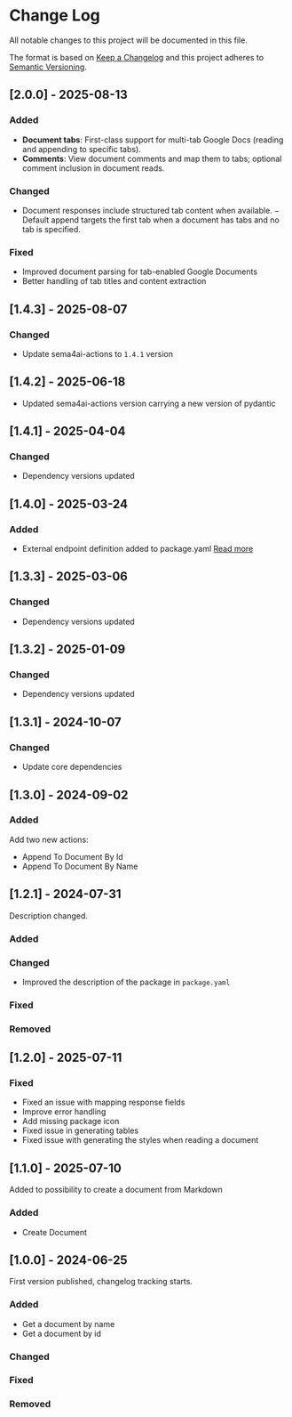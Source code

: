 # Change Log
All notable changes to this project will be documented in this file.

The format is based on [Keep a Changelog](https://keepachangelog.com/)
and this project adheres to [Semantic Versioning](https://semver.org/).

## [2.0.0] - 2025-08-13

### Added

- **Document tabs**: First-class support for multi-tab Google Docs (reading and appending to specific tabs).
- **Comments**: View document comments and map them to tabs; optional comment inclusion in document reads.

### Changed

- Document responses include structured tab content when available.
− Default append targets the first tab when a document has tabs and no tab is specified.

### Fixed

- Improved document parsing for tab-enabled Google Documents
- Better handling of tab titles and content extraction

## [1.4.3] - 2025-08-07

### Changed

- Update sema4ai-actions to `1.4.1` version

## [1.4.2] - 2025-06-18

- Updated sema4ai-actions version carrying a new version of pydantic

## [1.4.1] - 2025-04-04

### Changed

- Dependency versions updated

## [1.4.0] - 2025-03-24

### Added

- External endpoint definition added to package.yaml [Read more](https://sema4.ai/docs/team-edition/marketplace/snowflake-admin#managing-external-access)

## [1.3.3] - 2025-03-06

### Changed

- Dependency versions updated

## [1.3.2] - 2025-01-09

### Changed

- Dependency versions updated

## [1.3.1] - 2024-10-07

### Changed

- Update core dependencies


## [1.3.0] - 2024-09-02

### Added

Add two new actions:
- Append To Document By Id
- Append To Document By Name

## [1.2.1] - 2024-07-31

Description changed.

### Added

### Changed

- Improved the description of the package in `package.yaml`

### Fixed

### Removed

## [1.2.0] - 2025-07-11

### Fixed
- Fixed an issue with mapping response fields
- Improve error handling
- Add missing package icon
- Fixed issue in generating tables
- Fixed issue with generating the styles when reading a document

## [1.1.0] - 2025-07-10

Added to possibility to create a document from Markdown

### Added
- Create Document


## [1.0.0] - 2024-06-25

First version published, changelog tracking starts.

### Added
- Get a document by name
- Get a document by id

### Changed

### Fixed

### Removed
